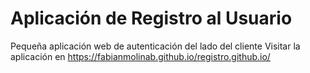 # Aplicación de Registro al Usuario
Pequeña aplicación web de autenticación del lado del cliente
Visitar la aplicación en https://fabianmolinab.github.io/registro.github.io/
